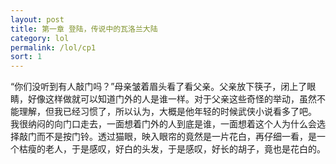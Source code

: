 ```yaml
---
layout: post
title: 第一章 登陆，传说中的瓦洛兰大陆 
category: lol
permalink: /lol/cp1
sort: 1
---
```


“你们没听到有人敲门吗？”母亲皱着眉头看了看父亲。父亲放下筷子，闭上了眼睛，好像这样做就可以知道门外的人是谁一样。对于父亲这些奇怪的举动，虽然不能理解，但我已经习惯了，所以认为，大概是他年轻的时候武侠小说看多了吧。
我很纳闷的向门口走去，一面想着门外的人到底是谁，一面想着这个人为什么会选择敲门而不是按门铃。透过猫眼，映入眼帘的竟然是一片花白，再仔细一看，是一个枯瘦的老人，于是感叹，好白的头发，于是感叹，好长的胡子，竟也是花白的。
